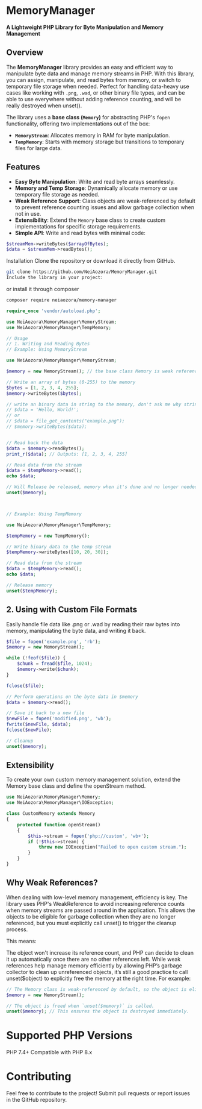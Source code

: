 # MemoryManager

**A Lightweight PHP Library for Byte Manipulation and Memory Management**

## Overview

The **MemoryManager** library provides an easy and efficient way to manipulate byte data and manage memory streams in PHP. With this library, you can assign, manipulate, and read bytes from memory, or switch to temporary file storage when needed. Perfect for handling data-heavy use cases like working with `.png`, `.wad`, or other binary file types, and can be able to use everywhere without adding reference counting, and will be really destroyed when unset().

The library uses a **base class (`Memory`)** for abstracting PHP's `fopen` functionality, offering two implementations out of the box:  
- **`MemoryStream`**: Allocates memory in RAM for byte manipulation.  
- **`TempMemory`**: Starts with memory storage but transitions to temporary files for large data.  

## Features

- **Easy Byte Manipulation**: Write and read byte arrays seamlessly.
- **Memory and Temp Storage**: Dynamically allocate memory or use temporary file storage as needed.
- **Weak Reference Support**: Class objects are weak-referenced by default to prevent reference counting issues and allow garbage collection when not in use.
- **Extensibility**: Extend the `Memory` base class to create custom implementations for specific storage requirements.
- **Simple API**: Write and read bytes with minimal code:
```php
$streamMem->writeBytes($arrayOfBytes);
$data = $streamMem->readBytes();
```

Installation
Clone the repository or download it directly from GitHub.

```bash
git clone https://github.com/NeiAozora/MemoryManager.git
Include the library in your project:
```

or install it through composer

```bash
composer require neiaozora/memory-manager
```


```php
require_once 'vendor/autoload.php';

use NeiAozora\MemoryManager\MemoryStream;
use NeiAozora\MemoryManager\TempMemory;

// Usage
// 1. Writing and Reading Bytes
// Example: Using MemoryStream

use NeiAozora\MemoryManager\MemoryStream;

$memory = new MemoryStream(); // the base class Memory is weak referenced by default, so it will really be destroyed when unset()

// Write an array of bytes (0-255) to the memory
$bytes = [1, 2, 3, 4, 255];
$memory->writeBytes($bytes);

// write an binary data in string to the memory, don't ask me why string, ask php due to its quirks
// $data = 'Hello, World!';
// or 
// $data = file_get_contents("example.png");
// $memory->writeBytes($data);


// Read back the data
$data = $memory->readBytes();
print_r($data); // Outputs: [1, 2, 3, 4, 255]

// Read data from the stream
$data = $tempMemory->read();
echo $data;

// Will Release be released, memory when it's done and no longer needed
unset($memory);



// Example: Using TempMemory

use NeiAozora\MemoryManager\TempMemory;

$tempMemory = new TempMemory();

// Write binary data to the temp stream
$tempMemory->writeBytes([10, 20, 30]);

// Read data from the stream
$data = $tempMemory->read();
echo $data;

// Release memory
unset($tempMemory);
```

## 2. Using with Custom File Formats
Easily handle file data like .png or .wad by reading their raw bytes into memory, manipulating the byte data, and writing it back.

```php
$file = fopen('example.png', 'rb');
$memory = new MemoryStream();

while (!feof($file)) {
    $chunk = fread($file, 1024);
    $memory->write($chunk);
}

fclose($file);

// Perform operations on the byte data in $memory
$data = $memory->read();

// Save it back to a new file
$newFile = fopen('modified.png', 'wb');
fwrite($newFile, $data);
fclose($newFile);

// Cleanup
unset($memory);
```

## Extensibility
To create your own custom memory management solution, extend the Memory base class and define the openStream method.

```php
use NeiAozora\MemoryManager\Memory;
use NeiAozora\MemoryManager\IOException;

class CustomMemory extends Memory
{
    protected function openStream()
    {
        $this->stream = fopen('php://custom', 'wb+');
        if (!$this->stream) {
            throw new IOException("Failed to open custom stream.");
        }
    }
}
```
## Why Weak References?
When dealing with low-level memory management, efficiency is key. The library uses PHP's WeakReference to avoid increasing reference counts when memory streams are passed around in the application. This allows the objects to be eligible for garbage collection when they are no longer referenced, but you must explicitly call unset() to trigger the cleanup process.

This means:

The object won't increase its reference count, and PHP can decide to clean it up automatically once there are no other references left.
While weak references help manage memory efficiently by allowing PHP’s garbage collector to clean up unreferenced objects, it’s still a good practice to call unset($object) to explicitly free the memory at the right time.
For example:

```php
// The Memory class is weak-referenced by default, so the object is eligible for garbage collection.
$memory = new MemoryStream();

// The object is freed when `unset($memory)` is called.
unset($memory); // This ensures the object is destroyed immediately.
```

# Supported PHP Versions
PHP 7.4+
Compatible with PHP 8.x

# Contributing
Feel free to contribute to the project! Submit pull requests or report issues in the GitHub repository.
